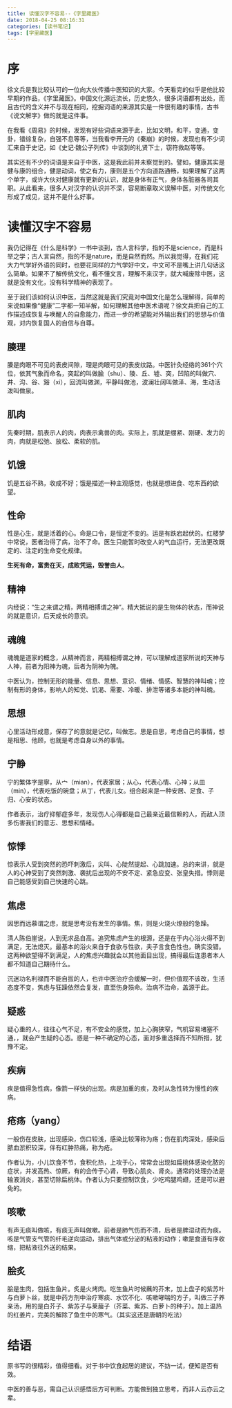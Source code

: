 ```yaml
---
title: 读懂汉字不容易--《字里藏医》
date: 2018-04-25 08:16:31
categories: [读书笔记]
tags: [字里藏医] 
---
```

# 序

徐文兵是我比较认可的一位向大伙传播中医知识的大家。今天看完的似乎是他比较早期的作品，《字里藏医》。中国文化源远流长，历史悠久，很多词语都有出处，而且古代的含义并不与现在相同，挖掘词语的来源其实是一件很有趣的事情，古书《说文解字》做的就是这件事。

在我看《周易》的时候，发现有好些词语来源于此，比如文明，和平，变通，变卦，错综复杂，自强不息等等，当我看李开元的《秦崩》的时候，发现也有不少词汇来自于史记，如《史记·魏公子列传》中谈到的礼贤下士，窃符救赵等等。

其实还有不少的词语是来自于中医，这是我此前并未察觉到的。譬如，健康其实是健与康的组合，健是动词，使之有力，康则是五个方向道路通畅，如果理解了这两个单字，或许大伙对健康就有更新的认识，就是身体有正气，身体各脏器各司其职。从此看来，很多人对汉字的认识并不深，容易断章取义误解中医，对传统文化形成了成见，这并不是什么好事。

<!-- more -->

# 读懂汉字不容易

我仍记得在《什么是科学》一书中谈到，古人言科学，指的不是science，而是科举之学；古人言自然，指的不是nature，而是自然而然。所以我觉得，在我们花大力气学好外语的同时，也要花同样的力气学好中文，中文可不是嘴上讲几句话这么简单。如果不了解传统文化，看不懂文言，理解不来汉字，就大喊废除中医，这就是没有文化，没有科学精神的表现了。

至于我们该如何认识中医，当然这就是我们究竟对中国文化是怎么理解得，简单的来说如果像“健康”二字都一知半解，如何理解其他中医术语呢？徐文兵把自己的工作描述成恢复与唤醒人的自愈能力，而进一步的希望能对外输出我们的思想与价值观，对内恢复国人的自信与自尊。

## 腠理

腠是肉眼不可见的表皮间隙，理是肉眼可见的表皮纹路。中医针灸经络的361个穴位，依其气象而命名，突起的叫做腧（shu）、陵、丘、墟、突，凹陷的叫做穴、井、沟、谷、谿（xi），回流叫做渊，平静叫做池，波澜壮阔叫做泽、海，生动活泼叫做泉。

## 肌肉

先秦时期，肌表示人的肉，肉表示禽兽的肉。实际上，肌就是绷紧、刚硬、发力的肉，肉就是松弛、放松、柔软的肌。

## 饥饿

饥是五谷不熟，收成不好；饿是描述一种主观感觉，也就是想进食、吃东西的欲望。

## 性命

性是心生，就是活着的心。命是口令，是恒定不变的。运是有跌宕起伏的。红楼梦中常说，医者治得了病，治不了命。医生只能暂时改变人的气血运行，无法更改既定的、注定的生命变化规律。

**生死有命，富贵在天，成败凭运，毁誉由人**。

## 精神

内经说：“生之来谓之精，两精相搏谓之神”。精大抵说的是生物体的状态，而神说的就是意识，后天成长的意识。

## 魂魄

魂魄是道家的概念，从精神而言，两精相搏谓之神，可以理解成道家所说的天神与人神，前者为阳神为魂，后者为阴神为魄。

中医认为，控制无形的能量、信息、思想、意识、情绪、情感、智慧的神叫魂；控制有形的身体，影响人的知觉、饥渴、需要、冷暖、排泄等诸多本能的神叫魄。

## 思想

心里活动形成意，保存了的意就是记忆，叫做志。思是自思，考虑自己的事情，想是相思、他顾，也就是考虑自身以外的事情。

## 宁静

宁的繁体字是寧，从宀（mian），代表家居；从心，代表心情、心神；从皿（min），代表吃饭的碗盘；从丁，代表儿女。组合起来是一种安居、足食、子归、心安的状态。

作者表示，治疗抑郁症多年，发现伤人心得都是自己最亲近最信赖的人，而敌人顶多伤害我们的意志、思想和情绪。

## 惊悸

惊表示人受到突然的恐吓刺激后，尖叫、心陡然提起、心跳加速。总的来讲，就是人的心神受到了突然刺激、袭扰后出现的不安不定、紧急应变、张皇失措。悸则是自己能感受到自己快速的心跳。

## 焦虑

因思而远慕谓之虑，就是思考没有发生的事情。焦，则是火烧火燎般的急躁。

清人陈伯崖说，人到无求品自高。追究焦虑产生的根源，还是在于内心浴火得不到满足，无法熄灭。最基本的浴火来自于食欲与性欲，夫子言食色性也，确实没错。这两种欲望得不到满足，人的焦虑兴趣就会以其他面目出现，搞得最后连患者本人都不知道自己期待什么。

沉迷功名利禄而不能自拔的人，也许中医治疗会缓解一时，但价值观不该改，生活态度不变，焦虑与狂躁依然会复发，直至伤身殒命。治病不治命，盖源于此。

## 疑惑

疑心重的人，往往心气不足，有不安全的感觉，加上心胸狭窄，气机容易堵塞不通，，就会产生疑的心态。惑是一种不确定的心态，面对多重选择而不知所措，犹豫不定。

## 疾病
疾是值得急性病，像箭一样快的出现。病是加重的疾，及时从急性转为慢性的疾病。

## 疮疡（yang）

一般伤在皮肤，出现感染，伤口较浅，感染比较薄称为疡；伤在肌肉深处，感染后脓血淤积较深，伴有红肿热痛，称为疮。

作者认为，小儿饮食不节，食积化热，上攻于心，常常会出现如扁桃体感染化脓的症状，并发高热、惊厥，有的会传于心肾，导致心肌炎、肾炎。通常的处理办法是输液消炎，甚至切除扁桃体。作者认为只要控制饮食，少吃鸡腿鸡翅，还是可以避免的。

## 咳嗽

有声无痰叫做咳，有痰无声叫做嗽。前者是肺气伤而不清，后者是脾湿动而为痰。咳是气管支气管的纤毛逆向运动，排出气体或分泌的粘液的动作；嗽是食道有序收缩，把粘液往外送的结果。

## 脍炙

脍是生肉，包括生鱼片。炙是火烤肉。吃生鱼片时候蘸的芥末，加上盘子的紫苏叶与白萝卜丝，就是中药方剂中治疗寒痰、水饮不化、咳嗽哮喘的方子，叫做三子养亲汤，用的是白芥子、紫苏子与莱菔子（芥菜、紫苏、白萝卜的种子）。加上温热的红姜片，完美的解除了鱼生中的寒气。（其实这还是唐朝的吃法）


# 结语

原书写的很精彩，值得细看。对于书中饮食起居的建议，不妨一试，便知是否有效。

中医的善与恶，需自己认识感悟后方可判断。方能做到独立思考，而非人云亦云之辈。